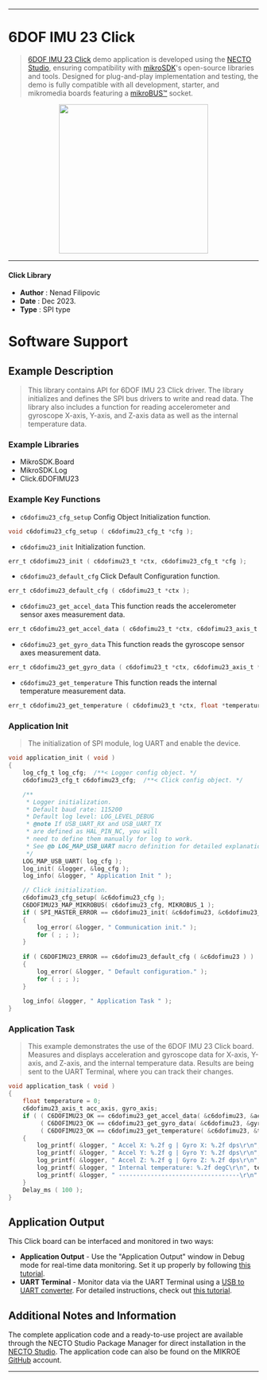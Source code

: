 
---
# 6DOF IMU 23 Click

> [6DOF IMU 23 Click](https://www.mikroe.com/?pid_product=MIKROE-5999) demo application is developed using
the [NECTO Studio](https://www.mikroe.com/necto), ensuring compatibility with [mikroSDK](https://www.mikroe.com/mikrosdk)'s
open-source libraries and tools. Designed for plug-and-play implementation and testing, the demo is fully compatible with
all development, starter, and mikromedia boards featuring a [mikroBUS&trade;](https://www.mikroe.com/mikrobus) socket.

<p align="center">
  <img src="https://www.mikroe.com/?pid_product=MIKROE-5999&image=1" height=300px>
</p>

---

#### Click Library

- **Author**        : Nenad Filipovic
- **Date**          : Dec 2023.
- **Type**          : SPI type

# Software Support

## Example Description

> This library contains API for 6DOF IMU 23 Click driver.
> The library initializes and defines the SPI bus drivers 
> to write and read data. The library also includes a function for reading 
> accelerometer and gyroscope X-axis, Y-axis, and Z-axis data as well as the internal temperature data.

### Example Libraries

- MikroSDK.Board
- MikroSDK.Log
- Click.6DOFIMU23

### Example Key Functions

- `c6dofimu23_cfg_setup` Config Object Initialization function.
```c
void c6dofimu23_cfg_setup ( c6dofimu23_cfg_t *cfg );
```

- `c6dofimu23_init` Initialization function.
```c
err_t c6dofimu23_init ( c6dofimu23_t *ctx, c6dofimu23_cfg_t *cfg );
```

- `c6dofimu23_default_cfg` Click Default Configuration function.
```c
err_t c6dofimu23_default_cfg ( c6dofimu23_t *ctx );
```

- `c6dofimu23_get_accel_data` This function reads the accelerometer sensor axes measurement data.
```c
err_t c6dofimu23_get_accel_data ( c6dofimu23_t *ctx, c6dofimu23_axis_t *acc_axis );
```

- `c6dofimu23_get_gyro_data` This function reads the gyroscope sensor axes measurement data.
```c
err_t c6dofimu23_get_gyro_data ( c6dofimu23_t *ctx, c6dofimu23_axis_t *gyro_axis );
```

- `c6dofimu23_get_temperature` This function reads the internal temperature measurement data.
```c
err_t c6dofimu23_get_temperature ( c6dofimu23_t *ctx, float *temperature );
```

### Application Init

> The initialization of SPI module, log UART and enable the device.

```c
void application_init ( void )
{
    log_cfg_t log_cfg;  /**< Logger config object. */
    c6dofimu23_cfg_t c6dofimu23_cfg;  /**< Click config object. */

    /** 
     * Logger initialization.
     * Default baud rate: 115200
     * Default log level: LOG_LEVEL_DEBUG
     * @note If USB_UART_RX and USB_UART_TX 
     * are defined as HAL_PIN_NC, you will 
     * need to define them manually for log to work. 
     * See @b LOG_MAP_USB_UART macro definition for detailed explanation.
     */
    LOG_MAP_USB_UART( log_cfg );
    log_init( &logger, &log_cfg );
    log_info( &logger, " Application Init " );

    // Click initialization.
    c6dofimu23_cfg_setup( &c6dofimu23_cfg );
    C6DOFIMU23_MAP_MIKROBUS( c6dofimu23_cfg, MIKROBUS_1 );
    if ( SPI_MASTER_ERROR == c6dofimu23_init( &c6dofimu23, &c6dofimu23_cfg ) )
    {
        log_error( &logger, " Communication init." );
        for ( ; ; );
    }
    
    if ( C6DOFIMU23_ERROR == c6dofimu23_default_cfg ( &c6dofimu23 ) )
    {
        log_error( &logger, " Default configuration." );
        for ( ; ; );
    }
    
    log_info( &logger, " Application Task " );
}
```

### Application Task

> This example demonstrates the use of the 6DOF IMU 23 Click board.
> Measures and displays acceleration and gyroscope data for X-axis, Y-axis, and Z-axis, and the internal temperature data.
> Results are being sent to the UART Terminal, where you can track their changes.

```c
void application_task ( void )
{
    float temperature = 0;
    c6dofimu23_axis_t acc_axis, gyro_axis;
    if ( ( C6DOFIMU23_OK == c6dofimu23_get_accel_data( &c6dofimu23, &acc_axis ) ) &&
         ( C6DOFIMU23_OK == c6dofimu23_get_gyro_data( &c6dofimu23, &gyro_axis ) ) &&
         ( C6DOFIMU23_OK == c6dofimu23_get_temperature( &c6dofimu23, &temperature ) ) )
    {
        log_printf( &logger, " Accel X: %.2f g | Gyro X: %.2f dps\r\n", acc_axis.x, gyro_axis.x );
        log_printf( &logger, " Accel Y: %.2f g | Gyro Y: %.2f dps\r\n", acc_axis.y, gyro_axis.y );
        log_printf( &logger, " Accel Z: %.2f g | Gyro Z: %.2f dps\r\n", acc_axis.z, gyro_axis.z );
        log_printf( &logger, " Internal temperature: %.2f degC\r\n", temperature );
        log_printf( &logger, " ----------------------------------\r\n" );
    }
    Delay_ms ( 100 );
}
```

## Application Output

This Click board can be interfaced and monitored in two ways:
- **Application Output** - Use the "Application Output" window in Debug mode for real-time data monitoring.
Set it up properly by following [this tutorial](https://www.youtube.com/watch?v=ta5yyk1Woy4).
- **UART Terminal** - Monitor data via the UART Terminal using
a [USB to UART converter](https://www.mikroe.com/click/interface/usb?interface*=uart,uart). For detailed instructions,
check out [this tutorial](https://help.mikroe.com/necto/v2/Getting%20Started/Tools/UARTTerminalTool).

## Additional Notes and Information

The complete application code and a ready-to-use project are available through the NECTO Studio Package Manager for 
direct installation in the [NECTO Studio](https://www.mikroe.com/necto). The application code can also be found on
the MIKROE [GitHub](https://github.com/MikroElektronika/mikrosdk_click_v2) account.

---

